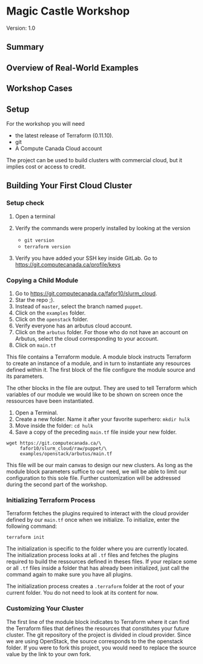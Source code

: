 # Magic Castle Workshop
Version: 1.0

## Summary

## Overview of Real-World Examples

## Workshop Cases

## Setup
For the workshop you will need

* the latest release of Terraform (0.11.10).
* git
* A Compute Canada Cloud account

The project can be used to build clusters with commercial cloud, but it implies cost or access to credit.

## Building Your First Cloud Cluster
### Setup check

1. Open a terminal
2. Verify the commands were properly installed by looking at the version

    * `git version`
    * `terraform version`

3. Verify you have added your SSH key inside GitLab. Go to https://git.computecanada.ca/profile/keys

### Copying a Child Module

1. Go to https://git.computecanada.ca/fafor10/slurm_cloud.
2. Star the repo ;).
3. Instead of `master`, select the branch named `puppet`.
4. Click on the `examples` folder.
5. Click on the `openstack` folder.
6. Verify everyone has an arbutus cloud account.
7. Click on the `arbutus` folder. For those who do not have an account on Arbutus, select the cloud corresponding to your account.
8. Click on `main.tf`

This file contains a Terraform module. A module block instructs Terraform to create an
instance of a module, and in turn to instantiate any resources defined within it. The
first block of the file configure the module source and its parameters.

The other blocks in the file are output. They are used to tell Terraform which variables of
our module we would like to be shown on screen once the ressources have been instantiated.

1. Open a Terminal.
2. Create a new folder. Name it after your favorite superhero: `mkdir hulk`
3. Move inside the folder: `cd hulk`
4. Save a copy of the preceding `main.tf` file inside your new folder.
```
wget https://git.computecanada.ca/\
     fafor10/slurm_cloud/raw/puppet/\
     examples/openstack/arbutus/main.tf
```

This file will be our main canvas to design our new clusters. As long as the module block
parameters suffice to our need, we will be able to limit our configuration to this sole
file. Further customization will be addressed during the second part of the workshop.

### Initializing Terraform Process

Terraform fetches the plugins required to interact with the cloud provider defined by
our `main.tf` once when we initialize. To initialize, enter the following command:
```
terraform init
```

The initialization is specific to the folder where you are currently located.
The initialization process looks at all `.tf` files and fetches the plugins required
to build the ressources defined in theses files. If your replace some or all
`.tf` files inside a folder that has already been initialized, just call the command
again to make sure you have all plugins.

The initialization process creates a `.terraform` folder at the root of your current
folder. You do not need to look at its content for now.

### Customizing Your Cluster

The first line of the module block indicates to Terraform where it can find
the Terraform files that defines the resources that constitutes your future
cluster. The git repository of the project is divided in cloud provider.
Since we are using OpenStack, the source corresponds to the the openstack
folder. If you were to fork this project, you would need to replace the
source value by the link to your own fork.

